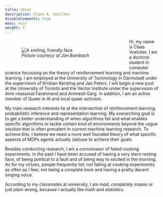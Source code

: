 ```yaml
---
title: about
description: Claas A. Voelcker
disableComments: true
menu: main
weight: 4
---
```


<figure align="left" style="padding: 1em; float:left; width: 300px">
	<img alt="A smiling, friendly face"
		src="/img/profile_pic.jpg">
	<figcaption><i>Picture courtecy of Jan Bambach</i></figcaption>
</figure>

Hi, my name is Claas Voelcker. I am a doctoral student in computer science focussing on the theory of reinforcement learning and machine learning. I am employed at the University of Technology in Darmstadt under the supervision of Kristian Kersting and Jan Peters. I will begin a new post at the University of Toronto and the Vector Institute under the supervision of Amir-massoud Farahmand and Animesh Garg. In addition, I am an active member of Queer in AI and local queer activism.

My main research interests lie at the intersection of reinforcement learning, probabilistic inference and representation learning. My overarching goal is to get a better understanding of when algorithms fail and what enables specific algorithms to tackle certain kind of environments beyond the vague intuition that is often prevalent in current machine learning research. To achieve this, I believe we need a more well founded theory of what specific aspects of MDPs agents actually (ab)use to achieve their goals.

Besides conducting research, I am a connoisseur of failed cooking experiments. In the past I have been accused of having a very stern resting face, of being political to a fault and of being way to excited in the morning. As for my virtues, people frequently list: not failing at cooking experiments as often as I fear, not being a complete bore and having a pretty decent singing voice.

According to my classmates at university, I am _mad_, _completely insane_ or just _plain wrong_, because I actually like math and statistics.

